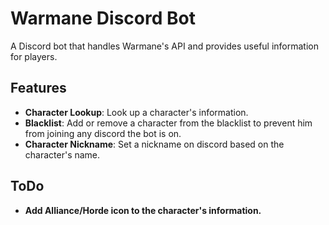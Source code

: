 # Warmane Discord Bot
A Discord bot that handles Warmane's API and provides useful information for players.

## Features

- **Character Lookup**: Look up a character's information.
- **Blacklist**: Add or remove a character from the blacklist to prevent him from joining any discord the bot is on.
- **Character Nickname**: Set a nickname on discord based on the character's name.

## ToDo

- **Add Alliance/Horde icon to the character's information.**